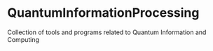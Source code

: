 # QuantumInformationProcessing
Collection of tools and programs related to Quantum Information and Computing
